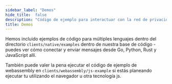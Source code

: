 ```yaml
---
sidebar_label: "Demos"
hide_title:  false
description: "Código de ejemplo para interactuar con la red de privacidad Nym, en varios idiomas"
title: Demos
---
```


 

Hemos incluido ejemplos de código para múltiples lenguajes dentro del directorio `clients/native/examples` dentro de nuestra base de código - puedes ver cómo conectar y enviar mensajes desde Go, Python, Rust y JavaScript allí.

También puede valer la pena ejecutar el código de ejemplo de webassembly en `clients/webassembly/js-example` si estás planeando ejecutar tu utilizando el navegador u otra tecnología js.
